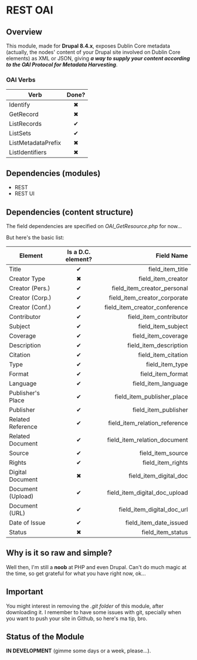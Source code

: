 # REST OAI

## Overview
This module, made for **Drupal 8.4.x**, exposes Dublin Core metadata (actually, the nodes' content of your Drupal site involved on Dublin Core elements) as XML or JSON, giving ***a way to supply your content according to the OAI Protocol for Metadata Harvesting***.

### OAI Verbs
| Verb               | Done? |
|--------------------|:-----:|
| Identify           |   ✖   |
| GetRecord          |   ✖   |
| ListRecords        |   ✔   |
| ListSets           |   ✔   |
| ListMetadataPrefix |   ✖   |
| ListIdentifiers    |   ✖   |

## Dependencies (modules)
* REST
* REST UI

## Dependencies (content structure)
The field dependencies are specified on *OAI_GetResource.php* for now...

But here's the basic list:

| Element           |Is a D.C. element?|                    Field Name |
|-------------------|:----------------:|------------------------------:|
| Title             |         ✔        | field_item_title              |
| Creator Type      |         ✖        | field_item_creator            |
| Creator (Pers.)   |         ✔        | field_item_creator_personal   |
| Creator (Corp.)   |         ✔        | field_item_creator_corporate  |
| Creator (Conf.)   |         ✔        | field_item_creator_conference |
| Contributor       |         ✔        | field_item_contributor        |
| Subject           |         ✔        | field_item_subject            |
| Coverage          |         ✔        | field_item_coverage           |
| Description       |         ✔        | field_item_description        |
| Citation          |         ✔        | field_item_citation           |
| Type              |         ✔        | field_item_type               |
| Format            |         ✔        | field_item_format             |
| Language          |         ✔        | field_item_language           |
| Publisher's Place |         ✔        | field_item_publisher_place    |
| Publisher         |         ✔        | field_item_publisher          |
| Related Reference |         ✔        | field_item_relation_reference |
| Related Document  |         ✔        | field_item_relation_document  |
| Source            |         ✔        | field_item_source             |
| Rights            |         ✔        | field_item_rights             |
| Digital Document  |         ✖        | field_item_digital_doc        |
| Document (Upload) |         ✔        | field_item_digital_doc_upload |
| Document (URL)    |         ✔        | field_item_digital_doc_url    |
| Date of Issue     |         ✔        | field_item_date_issued        |
| Status            |         ✖        | field_item_status             |

## Why is it so raw and simple?
Well then, I'm still a **noob** at PHP and even Drupal. Can't do much magic at the time, so get grateful for what you have right now, ok...

## Important
You might interest in removing the *.git folder* of this module, after downloading it. I remember to have some issues with git, specially when you want to push your site in Github, so here's ma tip, bro.

## Status of the Module
**IN DEVELOPMENT** (gimme some days or a week, please...).
